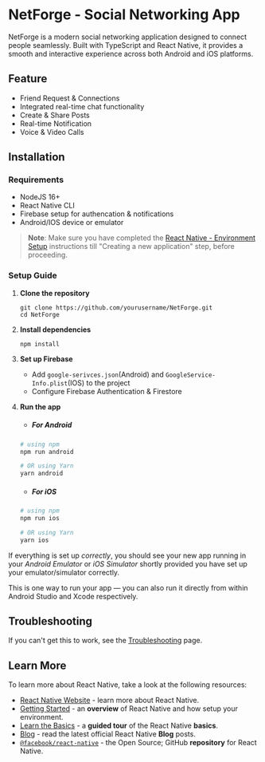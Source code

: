 
# NetForge - Social Networking App #
NetForge is a modern social networking application designed to connect people seamlessly. Built with TypeScript and React Native, it provides a smooth and interactive experience across both Android and iOS platforms.
## Feature
- Friend Request & Connections
- Integrated real-time chat functionality
- Create & Share Posts
- Real-time Notification
- Voice & Video Calls
## Installation
### Requirements
- NodeJS 16+
- React Native CLI
- Firebase setup for authencation & notifications
- Android/IOS device or emulator
>**Note**: Make sure you have completed the [React Native - Environment Setup](https://reactnative.dev/docs/environment-setup) instructions till "Creating a new application" step, before proceeding.

### Setup Guide
1. **Clone the repository**
   ```
   git clone https://github.com/yourusername/NetForge.git
   cd NetForge
   ```
2. **Install dependencies**
   ```
   npm install
   ```
4. **Set up Firebase**
   - Add ```google-serivces.json```(Android) and ```GoogleService-Info.plist```(IOS) to the project
   - Configure Firebase Authentication & Firestore
5. **Run the app**
    - ##### For Android
   
   ```bash
   # using npm
   npm run android
   
   # OR using Yarn
   yarn android
   ```
   
   - ##### For iOS
   
   ```bash
   # using npm
   npm run ios
   
   # OR using Yarn
   yarn ios
   ```

If everything is set up _correctly_, you should see your new app running in your _Android Emulator_ or _iOS Simulator_ shortly provided you have set up your emulator/simulator correctly.

This is one way to run your app — you can also run it directly from within Android Studio and Xcode respectively.


## Troubleshooting

If you can't get this to work, see the [Troubleshooting](https://reactnative.dev/docs/troubleshooting) page.

## Learn More

To learn more about React Native, take a look at the following resources:

- [React Native Website](https://reactnative.dev) - learn more about React Native.
- [Getting Started](https://reactnative.dev/docs/environment-setup) - an **overview** of React Native and how setup your environment.
- [Learn the Basics](https://reactnative.dev/docs/getting-started) - a **guided tour** of the React Native **basics**.
- [Blog](https://reactnative.dev/blog) - read the latest official React Native **Blog** posts.
- [`@facebook/react-native`](https://github.com/facebook/react-native) - the Open Source; GitHub **repository** for React Native.
